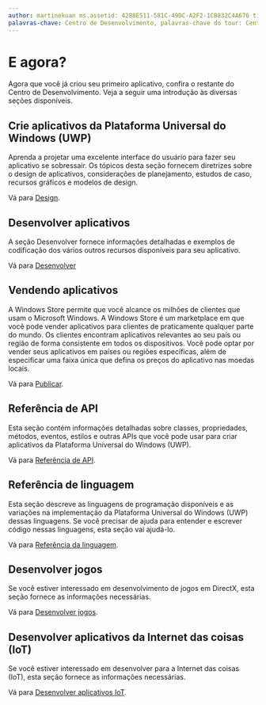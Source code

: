 ```yaml
---
author: martinekuan ms.assetid: 4288E511-581C-49DC-A2F2-1CB832C4A676 title: What's next? description: Agora que você criou seu primeiro aplicativo, confira o restante do Centro de Desenvolvimento. Veja a seguir uma introdução às diversas seções disponíveis.
palavras-chave: Centro de Desenvolvimento, palavras-chave do tour: Centro de Desenvolvimento, Introdução
---
```

# E agora?

Agora que você já criou seu primeiro aplicativo, confira o restante do Centro de Desenvolvimento. Veja a seguir uma introdução às diversas seções disponíveis.

## Crie aplicativos da Plataforma Universal do Windows (UWP)


Aprenda a projetar uma excelente interface do usuário para fazer seu aplicativo se sobressair. Os tópicos desta seção fornecem diretrizes sobre o design de aplicativos, considerações de planejamento, estudos de caso, recursos gráficos e modelos de design.

Vá para [Design](http://go.microsoft.com/fwlink/p/?LinkId=533896).

## Desenvolver aplicativos


A seção Desenvolver fornece informações detalhadas e exemplos de codificação dos vários outros recursos disponíveis para seu aplicativo.

Vá para [Desenvolver](http://go.microsoft.com/fwlink/p/?LinkId=529575)

## Vendendo aplicativos


A Windows Store permite que você alcance os milhões de clientes que usam o Microsoft Windows. A Windows Store é um marketplace em que você pode vender aplicativos para clientes de praticamente qualquer parte do mundo. Os clientes encontram aplicativos relevantes ao seu país ou região de forma consistente em todos os dispositivos. Você pode optar por vender seus aplicativos em países ou regiões específicas, além de especificar uma faixa única que defina os preços do aplicativo nas moedas locais.

Vá para [Publicar](http://go.microsoft.com/fwlink/p/?linkid=268275).

## Referência de API


Esta seção contém informações detalhadas sobre classes, propriedades, métodos, eventos, estilos e outras APIs que você pode usar para criar aplicativos da Plataforma Universal do Windows (UWP).

Vá para [Referência de API](https://msdn.microsoft.com/en-us/library/windows/apps/br211369.aspx).

## Referência de linguagem


Esta seção descreve as linguagens de programação disponíveis e as variações na implementação da Plataforma Universal do Windows (UWP) dessas linguagens. Se você precisar de ajuda para entender e escrever código nessas linguagens, esta seção vai ajudá-lo.

Vá para [Referência da linguagem](http://go.microsoft.com/fwlink/p/?LinkId=534184).

## Desenvolver jogos


Se você estiver interessado em desenvolvimento de jogos em DirectX, esta seção fornece as informações necessárias.

Vá para [Desenvolver jogos](http://go.microsoft.com/fwlink/p/?LinkId=534184).

## Desenvolver aplicativos da Internet das coisas (IoT)


Se você estiver interessado em desenvolver para a Internet das coisas (IoT), esta seção fornece as informações necessárias.

Vá para [Desenvolver aplicativos IoT](http://go.microsoft.com/fwlink/p/?LinkId=534186).

 

 






<!--HONumber=May16_HO2-->


